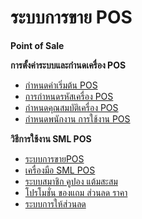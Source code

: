 # ระบบการขาย POS

**Point of Sale**

**การตั้งค่าระบบและกำนดเครื่อง POS**

  * [กำหนดค่าเริ่มต้น POS](http://www.smlaccount.com/manual/?page_id=303)
  * [การกำหนดรหัสเครื่อง POS](http://www.smlaccount.com/manual/?page_id=307)
  * [กำหนดคุณสมบัติเครื่อง POS](http://www.smlaccount.com/manual/?page_id=311)
  * [ กำหนดพนักงาน การใช้งาน POS](http://www.smlaccount.com/manual/?page_id=315)

**วิธีการใช้งาน SML POS**

  * [ ระบบการขายPOS](http://www.smlaccount.com/manual/?page_id=324)
  * [ เครื่องมือ SML POS](http://www.smlaccount.com/manual/?page_id=320)
  * [ระบบสมาชิก คูปอง แต้มสะสม](http://www.smlaccount.com/manual/?page_id=172)
  * [ โปรโมชั่น ของแถม ส่วนลด ราคา](http://www.smlaccount.com/manual/?page_id=176)
  * [ ระบบการให้ส่วนลด](http://www.smlaccount.com/manual/?page_id=356)



